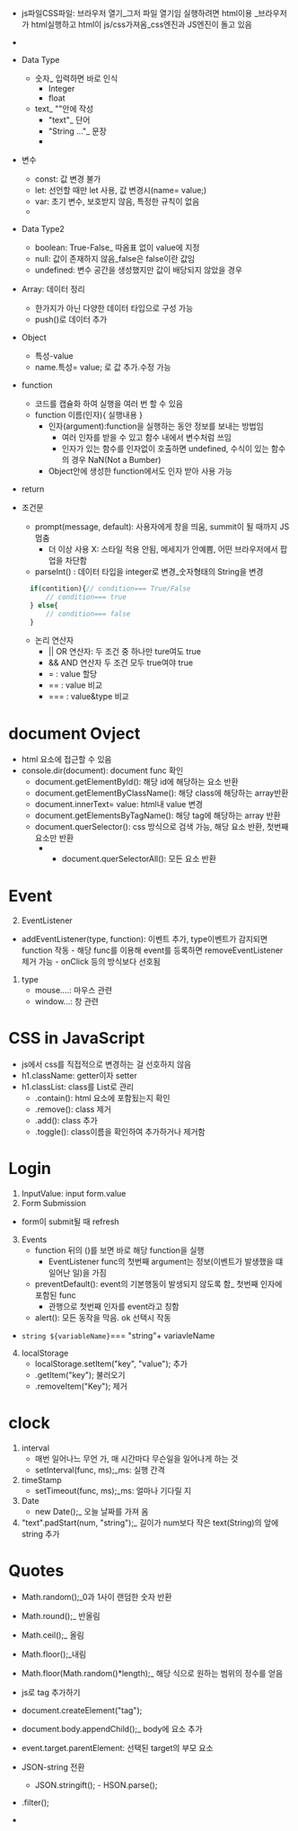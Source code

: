 - js파일CSS파일: 브라우저 열기_그저 파일 열기임 실행하려면 html이용 _브라우저가 html실행하고 html이 js/css가져옴_css엔진과 JS엔진이 돌고 있음
- 
- Data Type
  - 숫자_ 입력하면 바로 인식
    - Integer
    - float
  - text_ ""안에 작성
    - "text"_ 단어
    - "String ..."_ 문장
    - 
- 변수
  - const: 값 변경 불가
  - let: 선언할 때만 let 사용, 값 변경시(name= value;)
  - var: 초기 변수, 보호받지 않음, 특정한 규칙이 없음
  - 
- Data Type2
  - boolean: True-False_ 따옴표 없이 value에 지정
  - null: 값이 존재하지 않음_false은 false이란 값임
  - undefined: 변수 공간을 생성했지만 값이 배당되지 않았을 경우

- Array: 데이터 정리
  - 한가지가 아닌 다양한 데이터 타입으로 구성 가능
  - push()로 데이터 추가

- Object
  - 특성-value
  - name.특성= value; 로 값 추가.수정 가능

- function
  - 코드를 캡슐화 하여 실행을 여러 번 할 수 있음
  - function 이름(인자){ 실행내용 }
    - 인자(argument):function을 실행하는 동안 정보를 보내는 방법임
      - 여러 인자를 받을 수 있고 함수 내에서 변수처럼 쓰임
      - 인자가 있는 함수를 인자없이 호출하면 undefined, 수식이 있는 함수의 경우 NaN(Not a Bumber)
    - Object안에 생성한 function에서도 인자 받아 사용 가능

- return
- 조건문
  - prompt(message, default): 사용자에게 창을 띄움, summit이 될 때까지 JS멈춤
    - 더 이상 사용 X: 스타일 적용 안됨, 메세지가 안예쁨, 어떤 브라우저에서 팝업을 차단함
  - parseInt() : 데이터 타입을 integer로 변경_숫자형태의 String을 변경
  ``` javaScript
    if(contition){// condition=== True/False
        // condition=== true
    } else{
        // condition=== false
    }

   ```
   - 논리 연산자
     - || OR 연산자: 두 조건 중 하나만  ture여도 true
     - && AND 연산자 두 조건 모두 true여야 true
     - = : value 할당
     - == : value 비교
     - === : value&type 비교



# document Ovject
   - html 요소에 접근할 수 있음
   - console.dir(document): document func 확인
     - document.getElementById(): 해당 id에 해당하는 요소 반환
     - document.getElementByClassName(): 해당 class에 해당하는 array반환
     - document.innerText= value: html내 value 변경
     - document.getElementsByTagName(): 해당 tag에 해당하는 array 반환
     - document.querSelector(): css 방식으로 검색 가능, 해당 요소 반환, 첫번째 요소만 반환
       - - document.querSelectorAll(): 모든 요소 반환

# Event
  
  2. EventListener
   -  addEventListener(type, function): 이벤트 추가, type이벤트가 감지되면 function 작동 
    - 해당 func를 이용해 event를 등록하면 removeEventListener 제거 가능
    - onClick 등의 방식보다 선호됨

  1. type
     - mouse....: 마우스 관련
     - window...: 창 관련

# CSS in JavaScript
- js에서 css를 직접적으로 변경하는 걸 선호하지 않음
- h1.className: getter이자 setter
- h1.classList: class를 List로 관리
  - .contain(): html 요소에 포함됬는지 확인
  - .remove(): class 제거
  - .add(): class 추가
  - .toggle(): class이름을 확인하여 추가하거나 제거함


# Login
1. InputValue: input form.value
2. Form Submission
  - form이  submit될 때 refresh
3. Events
   - function 뒤의 ()를 보면 바로 해당 function을 실행 
     - EventListener func의 첫번째 argument는 정보(이벤트가 발생했을 떄 일어난 일)을 가짐
   - preventDefault(): event의 기본행동이 발생되지 않도록 함_ 첫번째 인자에 포함된 func
     - 관행으로 첫번째 인자를 event라고 칭함
   - alert(): 모든 동작을 막음. ok 선택시 작동
- `string ${variableName}`=== "string"+ variavleName
4. localStorage
   - localStorage.setItem("key", "value"); 추가
   - .getItem("key"); 불러오기
   - .removeItem("Key"); 제거



# clock
1. interval
    - 매번 일어나느 무언 가, 매 시간마다 무슨일을 일어나게 하는 것
    - setInterval(func, ms);_ms: 실행 간격
2. timeStamp
    - setTimeout(func, ms);_ms: 얼마나 기다릴 지
3. Date
    - new Date();_ 오늘 날짜를 가져 옴
4. "text".padStart(num, "string");_ 길이가 num보다 작은 text(String)의 앞에 string 추가



# Quotes
  - Math.random();_0과 1사이 랜덤한 숫자 반환
  - Math.round();_ 반올림
  - Math.ceil();_ 올림
  - Math.floor();_내림
  - Math.floor(Math.random()*length);_ 해당 식으로 원하는 범위의 정수를 얻음

  - js로 tag 추가하기
  - document.createElement("tag");
  - document.body.appendChild();_ body에 요소 추가




- event.target.parentElement: 선택된 target의 부모 요소
- JSON-string 전환
  - JSON.stringift(); - HSON.parse();
- .filter();



- 